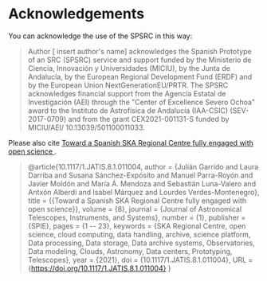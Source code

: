 # Acknowledgements

You can acknowledge the use of the SPSRC in this way:

> Author [ insert author's name] acknowledges the Spanish Prototype of an SRC (SPSRC) service and support funded by the Ministerio de Ciencia, Innovación y Universidades (MICIU), by the Junta de Andalucía, by the European Regional Development Fund (ERDF) and by the European Union NextGenerationEU/PRTR. The SPSRC acknowledges financial support from the Agencia Estatal de Investigación (AEI) through the "Center of Excellence Severo Ochoa" award to the Instituto de Astrofísica de Andalucía (IAA-CSIC) (SEV-2017-0709) and from the grant CEX2021-001131-S funded by MICIU/AEI/ 10.13039/501100011033.

Please also cite  [Toward a Spanish SKA Regional Centre fully engaged with open science
](https://www.spiedigitallibrary.org/journals/journal-of-astronomical-telescopes-instruments-and-systems/volume-8/issue-1?utm_id=sjjatis0422acnbe&spMailingID=8255119&spUserID=NDA5MDI1Mzk5NTU2S0&spJobID=1500281855&spReportId=MTUwMDI4MTg1NQS2#SpecialSectionontheSKAObservatory).

> @article{10.1117/1.JATIS.8.1.011004,
author = {Julián Garrido and Laura Darriba and Susana Sánchez-Expósito and Manuel Parra-Royón and Javier Moldón and María Á. Mendoza and Sebastián Luna-Valero and Antxón Alberdi and Isabel Márquez and Lourdes Verdes-Montenegro},
title = {{Toward a Spanish SKA Regional Centre fully engaged with open science}},
volume = {8},
journal = {Journal of Astronomical Telescopes, Instruments, and Systems},
number = {1},
publisher = {SPIE},
pages = {1 -- 23},
keywords = {SKA Regional Centre, open science, cloud computing, data handling, archive, science platform, Data processing, Data storage, Data archive systems, Observatories, Data modeling, Clouds, Astronomy, Data centers, Prototyping, Telescopes},
year = {2021},
doi = {10.1117/1.JATIS.8.1.011004},
URL = {https://doi.org/10.1117/1.JATIS.8.1.011004}
}


